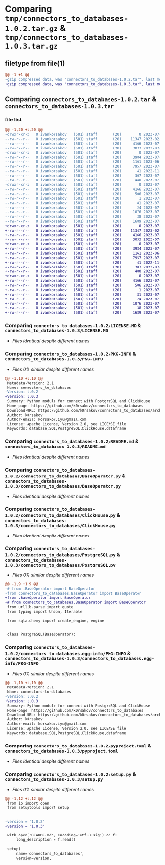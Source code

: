 # Comparing `tmp/connectors_to_databases-1.0.2.tar.gz` & `tmp/connectors_to_databases-1.0.3.tar.gz`

## filetype from file(1)

```diff
@@ -1 +1 @@
-gzip compressed data, was "connectors_to_databases-1.0.2.tar", last modified: Mon Jul 17 07:23:18 2023, max compression
+gzip compressed data, was "connectors_to_databases-1.0.3.tar", last modified: Mon Jul 17 07:27:56 2023, max compression
```

## Comparing `connectors_to_databases-1.0.2.tar` & `connectors_to_databases-1.0.3.tar`

### file list

```diff
@@ -1,20 +1,20 @@
-drwxr-xr-x   0 ivankorsakov   (501) staff       (20)        0 2023-07-17 07:23:18.357943 connectors_to_databases-1.0.2/
--rw-r--r--   0 ivankorsakov   (501) staff       (20)    11347 2023-02-18 06:59:30.000000 connectors_to_databases-1.0.2/LICENSE.MD
--rw-r--r--   0 ivankorsakov   (501) staff       (20)     4166 2023-07-17 07:23:18.357787 connectors_to_databases-1.0.2/PKG-INFO
--rw-r--r--   0 ivankorsakov   (501) staff       (20)     3033 2023-07-17 07:08:57.000000 connectors_to_databases-1.0.2/README.md
-drwxr-xr-x   0 ivankorsakov   (501) staff       (20)        0 2023-07-17 07:23:18.356756 connectors_to_databases-1.0.2/connectors_to_databases/
--rw-r--r--   0 ivankorsakov   (501) staff       (20)     3984 2023-07-17 06:50:16.000000 connectors_to_databases-1.0.2/connectors_to_databases/BaseOperator.py
--rw-r--r--   0 ivankorsakov   (501) staff       (20)     1161 2023-06-03 06:35:40.000000 connectors_to_databases-1.0.2/connectors_to_databases/ClickHouse.py
--rw-r--r--   0 ivankorsakov   (501) staff       (20)     7957 2023-07-17 06:50:16.000000 connectors_to_databases-1.0.2/connectors_to_databases/PostgreSQL.py
--rw-r--r--   0 ivankorsakov   (501) staff       (20)       41 2022-11-15 09:41:17.000000 connectors_to_databases-1.0.2/connectors_to_databases/TypeHinting.py
--rw-r--r--   0 ivankorsakov   (501) staff       (20)      307 2023-07-17 07:23:12.000000 connectors_to_databases-1.0.2/connectors_to_databases/__init__.py
--rw-r--r--   0 ivankorsakov   (501) staff       (20)      480 2023-07-17 06:04:07.000000 connectors_to_databases-1.0.2/connectors_to_databases/class_use.py
-drwxr-xr-x   0 ivankorsakov   (501) staff       (20)        0 2023-07-17 07:23:18.357559 connectors_to_databases-1.0.2/connectors_to_databases.egg-info/
--rw-r--r--   0 ivankorsakov   (501) staff       (20)     4166 2023-07-17 07:23:18.000000 connectors_to_databases-1.0.2/connectors_to_databases.egg-info/PKG-INFO
--rw-r--r--   0 ivankorsakov   (501) staff       (20)      506 2023-07-17 07:23:18.000000 connectors_to_databases-1.0.2/connectors_to_databases.egg-info/SOURCES.txt
--rw-r--r--   0 ivankorsakov   (501) staff       (20)        1 2023-07-17 07:23:18.000000 connectors_to_databases-1.0.2/connectors_to_databases.egg-info/dependency_links.txt
--rw-r--r--   0 ivankorsakov   (501) staff       (20)       81 2023-07-17 07:23:18.000000 connectors_to_databases-1.0.2/connectors_to_databases.egg-info/requires.txt
--rw-r--r--   0 ivankorsakov   (501) staff       (20)       24 2023-07-17 07:23:18.000000 connectors_to_databases-1.0.2/connectors_to_databases.egg-info/top_level.txt
--rw-r--r--   0 ivankorsakov   (501) staff       (20)     1076 2023-07-17 06:54:10.000000 connectors_to_databases-1.0.2/pyproject.toml
--rw-r--r--   0 ivankorsakov   (501) staff       (20)       38 2023-07-17 07:23:18.357984 connectors_to_databases-1.0.2/setup.cfg
--rw-r--r--   0 ivankorsakov   (501) staff       (20)     1689 2023-07-17 07:23:12.000000 connectors_to_databases-1.0.2/setup.py
+drwxr-xr-x   0 ivankorsakov   (501) staff       (20)        0 2023-07-17 07:27:56.232088 connectors_to_databases-1.0.3/
+-rw-r--r--   0 ivankorsakov   (501) staff       (20)    11347 2023-02-18 06:59:30.000000 connectors_to_databases-1.0.3/LICENSE.MD
+-rw-r--r--   0 ivankorsakov   (501) staff       (20)     4166 2023-07-17 07:27:56.231919 connectors_to_databases-1.0.3/PKG-INFO
+-rw-r--r--   0 ivankorsakov   (501) staff       (20)     3033 2023-07-17 07:08:57.000000 connectors_to_databases-1.0.3/README.md
+drwxr-xr-x   0 ivankorsakov   (501) staff       (20)        0 2023-07-17 07:27:56.230916 connectors_to_databases-1.0.3/connectors_to_databases/
+-rw-r--r--   0 ivankorsakov   (501) staff       (20)     3984 2023-07-17 06:50:16.000000 connectors_to_databases-1.0.3/connectors_to_databases/BaseOperator.py
+-rw-r--r--   0 ivankorsakov   (501) staff       (20)     1161 2023-06-03 06:35:40.000000 connectors_to_databases-1.0.3/connectors_to_databases/ClickHouse.py
+-rw-r--r--   0 ivankorsakov   (501) staff       (20)     7957 2023-07-17 07:27:31.000000 connectors_to_databases-1.0.3/connectors_to_databases/PostgreSQL.py
+-rw-r--r--   0 ivankorsakov   (501) staff       (20)       41 2022-11-15 09:41:17.000000 connectors_to_databases-1.0.3/connectors_to_databases/TypeHinting.py
+-rw-r--r--   0 ivankorsakov   (501) staff       (20)      307 2023-07-17 07:27:31.000000 connectors_to_databases-1.0.3/connectors_to_databases/__init__.py
+-rw-r--r--   0 ivankorsakov   (501) staff       (20)      480 2023-07-17 06:04:07.000000 connectors_to_databases-1.0.3/connectors_to_databases/class_use.py
+drwxr-xr-x   0 ivankorsakov   (501) staff       (20)        0 2023-07-17 07:27:56.231693 connectors_to_databases-1.0.3/connectors_to_databases.egg-info/
+-rw-r--r--   0 ivankorsakov   (501) staff       (20)     4166 2023-07-17 07:27:56.000000 connectors_to_databases-1.0.3/connectors_to_databases.egg-info/PKG-INFO
+-rw-r--r--   0 ivankorsakov   (501) staff       (20)      506 2023-07-17 07:27:56.000000 connectors_to_databases-1.0.3/connectors_to_databases.egg-info/SOURCES.txt
+-rw-r--r--   0 ivankorsakov   (501) staff       (20)        1 2023-07-17 07:27:56.000000 connectors_to_databases-1.0.3/connectors_to_databases.egg-info/dependency_links.txt
+-rw-r--r--   0 ivankorsakov   (501) staff       (20)       81 2023-07-17 07:27:56.000000 connectors_to_databases-1.0.3/connectors_to_databases.egg-info/requires.txt
+-rw-r--r--   0 ivankorsakov   (501) staff       (20)       24 2023-07-17 07:27:56.000000 connectors_to_databases-1.0.3/connectors_to_databases.egg-info/top_level.txt
+-rw-r--r--   0 ivankorsakov   (501) staff       (20)     1076 2023-07-17 06:54:10.000000 connectors_to_databases-1.0.3/pyproject.toml
+-rw-r--r--   0 ivankorsakov   (501) staff       (20)       38 2023-07-17 07:27:56.232131 connectors_to_databases-1.0.3/setup.cfg
+-rw-r--r--   0 ivankorsakov   (501) staff       (20)     1689 2023-07-17 07:27:31.000000 connectors_to_databases-1.0.3/setup.py
```

### Comparing `connectors_to_databases-1.0.2/LICENSE.MD` & `connectors_to_databases-1.0.3/LICENSE.MD`

 * *Files identical despite different names*

### Comparing `connectors_to_databases-1.0.2/PKG-INFO` & `connectors_to_databases-1.0.3/PKG-INFO`

 * *Files 0% similar despite different names*

```diff
@@ -1,10 +1,10 @@
 Metadata-Version: 2.1
 Name: connectors_to_databases
-Version: 1.0.2
+Version: 1.0.3
 Summary: Python module for connect with PostgreSQL and ClickHouse 
 Home-page: https://github.com/k0rsakov/connectors_to_databases
 Download-URL: https://github.com/k0rsakov/connectors_to_databases/archive/refs/heads/main.zip
 Author: k0rsakov
 Author-email: korsakov.iyu@gmail.com
 License: Apache License, Version 2.0, see LICENSE file
 Keywords: database,SQL,PostgreSQL,ClickHouse,dataframe
```

### Comparing `connectors_to_databases-1.0.2/README.md` & `connectors_to_databases-1.0.3/README.md`

 * *Files identical despite different names*

### Comparing `connectors_to_databases-1.0.2/connectors_to_databases/BaseOperator.py` & `connectors_to_databases-1.0.3/connectors_to_databases/BaseOperator.py`

 * *Files identical despite different names*

### Comparing `connectors_to_databases-1.0.2/connectors_to_databases/ClickHouse.py` & `connectors_to_databases-1.0.3/connectors_to_databases/ClickHouse.py`

 * *Files identical despite different names*

### Comparing `connectors_to_databases-1.0.2/connectors_to_databases/PostgreSQL.py` & `connectors_to_databases-1.0.3/connectors_to_databases/PostgreSQL.py`

 * *Files 0% similar despite different names*

```diff
@@ -1,9 +1,9 @@
-# from .BaseOperator import BaseOperator
-from connectors_to_databases.BaseOperator import BaseOperator
+from .BaseOperator import BaseOperator
+# from connectors_to_databases.BaseOperator import BaseOperator
 from urllib.parse import quote
 from typing import Union, Iterable
 
 from sqlalchemy import create_engine, engine
 
 
 class PostgreSQL(BaseOperator):
```

### Comparing `connectors_to_databases-1.0.2/connectors_to_databases.egg-info/PKG-INFO` & `connectors_to_databases-1.0.3/connectors_to_databases.egg-info/PKG-INFO`

 * *Files 0% similar despite different names*

```diff
@@ -1,10 +1,10 @@
 Metadata-Version: 2.1
 Name: connectors-to-databases
-Version: 1.0.2
+Version: 1.0.3
 Summary: Python module for connect with PostgreSQL and ClickHouse 
 Home-page: https://github.com/k0rsakov/connectors_to_databases
 Download-URL: https://github.com/k0rsakov/connectors_to_databases/archive/refs/heads/main.zip
 Author: k0rsakov
 Author-email: korsakov.iyu@gmail.com
 License: Apache License, Version 2.0, see LICENSE file
 Keywords: database,SQL,PostgreSQL,ClickHouse,dataframe
```

### Comparing `connectors_to_databases-1.0.2/pyproject.toml` & `connectors_to_databases-1.0.3/pyproject.toml`

 * *Files identical despite different names*

### Comparing `connectors_to_databases-1.0.2/setup.py` & `connectors_to_databases-1.0.3/setup.py`

 * *Files 0% similar despite different names*

```diff
@@ -1,12 +1,12 @@
 from io import open
 from setuptools import setup
 
 
-version = '1.0.2'
+version = '1.0.3'
 
 with open('README.md', encoding='utf-8-sig') as f:
     long_description = f.read()
 
 setup(
     name='connectors_to_databases',
     version=version,
```

